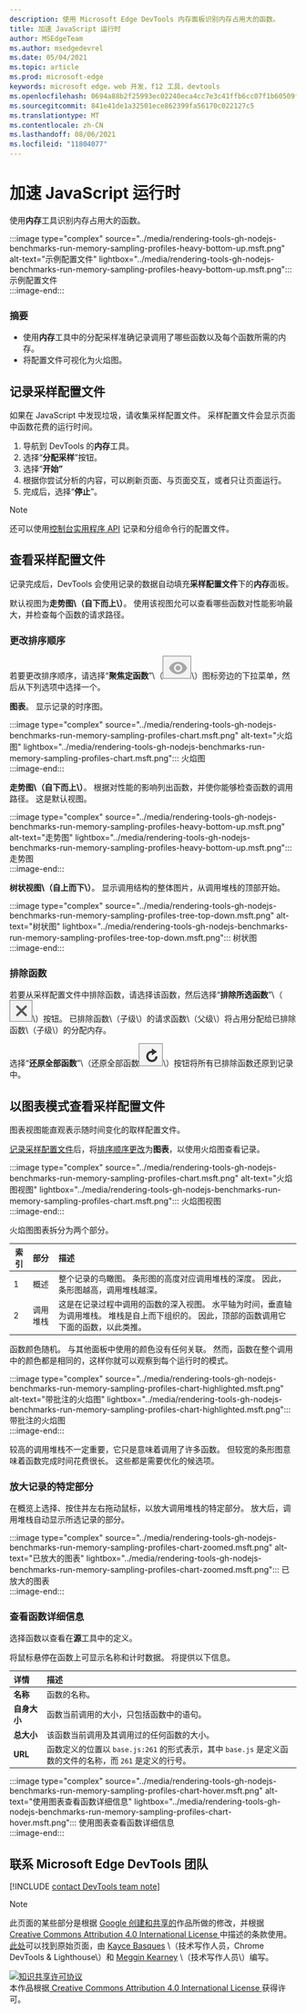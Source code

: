 ```yaml
---
description: 使用 Microsoft Edge DevTools 内存面板识别内存占用大的函数。
title: 加速 JavaScript 运行时
author: MSEdgeTeam
ms.author: msedgedevrel
ms.date: 05/04/2021
ms.topic: article
ms.prod: microsoft-edge
keywords: microsoft edge，web 开发，f12 工具，devtools
ms.openlocfilehash: 0694a88b2f25993ec02240eca4cc7e3c41ffb6cc07f1b60509f05a5e165f4e64
ms.sourcegitcommit: 841e41de1a32501ece862399fa56170c022127c5
ms.translationtype: MT
ms.contentlocale: zh-CN
ms.lasthandoff: 08/06/2021
ms.locfileid: "11804077"
---
```

<!-- Copyright Kayce Basques and Meggin Kearney

   Licensed under the Apache License, Version 2.0 (the "License");
   you may not use this file except in compliance with the License.
   You may obtain a copy of the License at

       https://www.apache.org/licenses/LICENSE-2.0

   Unless required by applicable law or agreed to in writing, software
   distributed under the License is distributed on an "AS IS" BASIS,
   WITHOUT WARRANTIES OR CONDITIONS OF ANY KIND, either express or implied.
   See the License for the specific language governing permissions and
   limitations under the License. -->
# <a name="speed-up-javascript-runtime"></a>加速 JavaScript 运行时  

使用**内存**工具识别内存占用大的函数。  

:::image type="complex" source="../media/rendering-tools-gh-nodejs-benchmarks-run-memory-sampling-profiles-heavy-bottom-up.msft.png" alt-text="示例配置文件" lightbox="../media/rendering-tools-gh-nodejs-benchmarks-run-memory-sampling-profiles-heavy-bottom-up.msft.png":::
   示例配置文件  
:::image-end:::  

### <a name="summary"></a>摘要  

*   使用**内存**工具中的分配采样准确记录调用了哪些函数以及每个函数所需的内存。  
*   将配置文件可视化为火焰图。  
    
## <a name="record-a-sampling-profile"></a>记录采样配置文件  

如果在 JavaScript 中发现垃圾，请收集采样配置文件。  采样配置文件会显示页面中函数花费的运行时间。  

1.  导航到 DevTools 的**内存**工具。  
1.  选择“**分配采样**”按钮。  
1.  选择“**开始”**  
1.  根据你尝试分析的内容，可以刷新页面、与页面交互，或者只让页面运行。  
1.  完成后，选择“**停止**”。  
    
> [!NOTE]
> 还可以使用[控制台实用程序 API][DevtoolsConsoleUtilities] 记录和分组命令行的配置文件。  

## <a name="view-sampling-profile"></a>查看采样配置文件  

记录完成后，DevTools 会使用记录的数据自动填充**采样配置文件**下的**内存**面板。  

默认视图为**走势图\（自下而上\）**。  使用该视图允可以查看哪些函数对性能影响最大，并检查每个函数的请求路径。  

### <a name="change-sort-order"></a>更改排序顺序  

若要更改排序顺序，请选择“**聚焦定函数**”\（![聚焦选定函数](../media/focus-icon.msft.png)\）图标旁边的下拉菜单，然后从下列选项中选择一个。

**图表**。  显示记录的时序图。  

:::image type="complex" source="../media/rendering-tools-gh-nodejs-benchmarks-run-memory-sampling-profiles-chart.msft.png" alt-text="火焰图" lightbox="../media/rendering-tools-gh-nodejs-benchmarks-run-memory-sampling-profiles-chart.msft.png":::
   火焰图  
:::image-end:::  

**走势图\（自下而上\）**。  根据对性能的影响列出函数，并使你能够检查函数的调用路径。  这是默认视图。  

:::image type="complex" source="../media/rendering-tools-gh-nodejs-benchmarks-run-memory-sampling-profiles-heavy-bottom-up.msft.png" alt-text="走势图" lightbox="../media/rendering-tools-gh-nodejs-benchmarks-run-memory-sampling-profiles-heavy-bottom-up.msft.png":::
   走势图  
:::image-end:::  

**树状视图\（自上而下\）**。  显示调用结构的整体图片，从调用堆栈的顶部开始。  

:::image type="complex" source="../media/rendering-tools-gh-nodejs-benchmarks-run-memory-sampling-profiles-tree-top-down.msft.png" alt-text="树状图" lightbox="../media/rendering-tools-gh-nodejs-benchmarks-run-memory-sampling-profiles-tree-top-down.msft.png":::
   树状图  
:::image-end:::  

### <a name="exclude-functions"></a>排除函数  

若要从采样配置文件中排除函数，请选择该函数，然后选择“**排除所选函数**”\（![排除所选函数](../media/exclude-icon.msft.png)\）按钮。  已排除函数\（子级\）的请求函数\（父级\）将占用分配给已排除函数\（子级\）的分配内存。  

选择“**还原全部函数**”\（还原全部函数![ ](../media/restore-icon.msft.png)\）按钮将所有已排除函数还原到记录中。  

## <a name="view-sampling-profile-as-chart"></a>以图表模式查看采样配置文件  

图表视图能直观表示随时间变化的取样配置文件。  

[记录采样配置文件](#record-a-sampling-profile)后，将[排序顺序更改](#change-sort-order)为**图表**，以使用火焰图查看记录。  

:::image type="complex" source="../media/rendering-tools-gh-nodejs-benchmarks-run-memory-sampling-profiles-chart.msft.png" alt-text="火焰图视图" lightbox="../media/rendering-tools-gh-nodejs-benchmarks-run-memory-sampling-profiles-chart.msft.png":::
   火焰图视图  
:::image-end:::  

火焰图图表拆分为两个部分。  

| 索引 | 部分 | 描述 |  
| --- |:--- |:--- |  
| 1 | 概述 | 整个记录的鸟瞰图。  条形图的高度对应调用堆栈的深度。  因此，条形图越高，调用堆栈越深。  |  
| 2 | 调用堆栈 | 这是在记录过程中调用的函数的深入视图。  水平轴为时间，垂直轴为调用堆栈。  堆栈是自上而下组织的。  因此，顶部的函数调用它下面的函数，以此类推。  |  

函数颜色随机。  与其他面板中使用的颜色没有任何关联。  然而，函数在整个调用中的颜色都是相同的，这样你就可以观察到每个运行时的模式。  

:::image type="complex" source="../media/rendering-tools-gh-nodejs-benchmarks-run-memory-sampling-profiles-chart-highlighted.msft.png" alt-text="带批注的火焰图" lightbox="../media/rendering-tools-gh-nodejs-benchmarks-run-memory-sampling-profiles-chart-highlighted.msft.png":::
   带批注的火焰图  
:::image-end:::  

较高的调用堆栈不一定重要，它只是意味着调用了许多函数。  但较宽的条形图意味着函数完成时间花费很长。  这些都是需要优化的候选项。  

### <a name="zoom-in-on-specific-parts-of-recording"></a>放大记录的特定部分  

在概览上选择、按住并左右拖动鼠标，以放大调用堆栈的特定部分。  放大后，调用堆栈自动显示所选记录的部分。  

:::image type="complex" source="../media/rendering-tools-gh-nodejs-benchmarks-run-memory-sampling-profiles-chart-zoomed.msft.png" alt-text="已放大的图表" lightbox="../media/rendering-tools-gh-nodejs-benchmarks-run-memory-sampling-profiles-chart-zoomed.msft.png":::
   已放大的图表  
:::image-end:::  

### <a name="view-function-details"></a>查看函数详细信息  

选择函数以查看在**源**工具中的定义。  

将鼠标悬停在函数上可显示名称和计时数据。  将提供以下信息。  

| 详情 | 描述 |  
|:--- |:--- |  
| **名称** | 函数的名称。  |  
| **自身大小** | 函数当前调用的大小，只包括函数中的语句。  |  
| **总大小** | 该函数当前调用及其调用过的任何函数的大小。  |  
| **URL** | 函数定义的位置以 `base.js:261` 的形式表示，其中 `base.js` 是定义函数的文件的名称，而 `261` 是定义的行号。  |  
<!--*   **Aggregated self time**.  Aggregate time for all invocations of the function across the recording, not including functions called by this function.  -->  
<!--*   **Aggregated total time**.  Aggregate total time for all invocations of the function, including functions called by this function.  -->  
<!--*   **Not optimized**.  If the profiler has detected a potential optimization for the function it lists it here.  -->  

:::image type="complex" source="../media/rendering-tools-gh-nodejs-benchmarks-run-memory-sampling-profiles-chart-hover.msft.png" alt-text="使用图表查看函数详细信息" lightbox="../media/rendering-tools-gh-nodejs-benchmarks-run-memory-sampling-profiles-chart-hover.msft.png":::
   使用图表查看函数详细信息  
:::image-end:::  

## <a name="getting-in-touch-with-the-microsoft-edge-devtools-team"></a>联系 Microsoft Edge DevTools 团队  

[!INCLUDE [contact DevTools team note](../includes/contact-devtools-team-note.md)]  

<!-- links -->  

[DevtoolsConsoleUtilities]: ../console/utilities.md "控制台实用程序 API 参考 | Microsoft Docs"  
[DevtoolsConsoleUtilitiesProfile]: ../console/utilities.md#profile "配置文件 - 控制台实用程序 API 参考 | Microsoft Docs"  
[DevtoolsConsoleUtilitiesProfileEnd]: ../console/utilities.md#profileend "profileEnd - 控制台实用程序 API 参考 | Microsoft Docs"  

> [!NOTE]
> 此页面的某些部分是根据 [Google 创建和共享的][GoogleSitePolicies]作品所做的修改，并根据[ Creative Commons Attribution 4.0 International License ][CCA4IL]中描述的条款使用。  
> [此处](https://developers.google.com/web/tools/chrome-devtools/rendering-tools/js-execution)可以找到原始页面，由 [Kayce Basques][KayceBasques] \（技术写作人员，Chrome DevTools \& Lighthouse\）和 [Meggin Kearney][MegginKearney] \（技术写作人员\）编写。  

[![知识共享许可协议][CCby4Image]][CCA4IL]  
本作品根据[ Creative Commons Attribution 4.0 International License ][CCA4IL]获得许可。  

[CCA4IL]: https://creativecommons.org/licenses/by/4.0  
[CCby4Image]: https://i.creativecommons.org/l/by/4.0/88x31.png  
[GoogleSitePolicies]: https://developers.google.com/terms/site-policies  
[KayceBasques]: https://developers.google.com/web/resources/contributors#kayce-basques  
[MegginKearney]: https://developers.google.com/web/resources/contributors#meggin-kearney  
